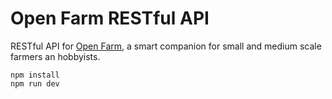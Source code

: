 
# Open Farm RESTful API

RESTful API for [Open Farm](https://openfarm.vercel.app), a smart companion for small and medium scale farmers an hobbyists.

```
npm install
npm run dev
```